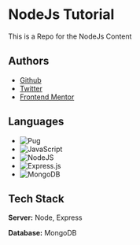 # NodeJs Tutorial

This is a Repo for the NodeJs Content

## Authors

- [Github](https://github.com/vipul-vaishnav)
- [Twitter](https://twitter.com/__stfuvipul)
- [Frontend Mentor](https://frontendmentor.io/vipul-vaishnav)

## Languages

- ![Pug](https://img.shields.io/badge/Pug-FFF?style=for-the-badge&logo=pug&logoColor=A86454)
- ![JavaScript](https://img.shields.io/badge/javascript-%23323330.svg?style=for-the-badge&logo=javascript&logoColor=%23F7DF1E)
- ![NodeJS](https://img.shields.io/badge/node.js-6DA55F?style=for-the-badge&logo=node.js&logoColor=white)
- ![Express.js](https://img.shields.io/badge/express.js-%23404d59.svg?style=for-the-badge&logo=express&logoColor=%2361DAFB)
- ![MongoDB](https://img.shields.io/badge/MongoDB-%234ea94b.svg?style=for-the-badge&logo=mongodb&logoColor=white)

## Tech Stack

**Server:** Node, Express

**Database:** MongoDB
